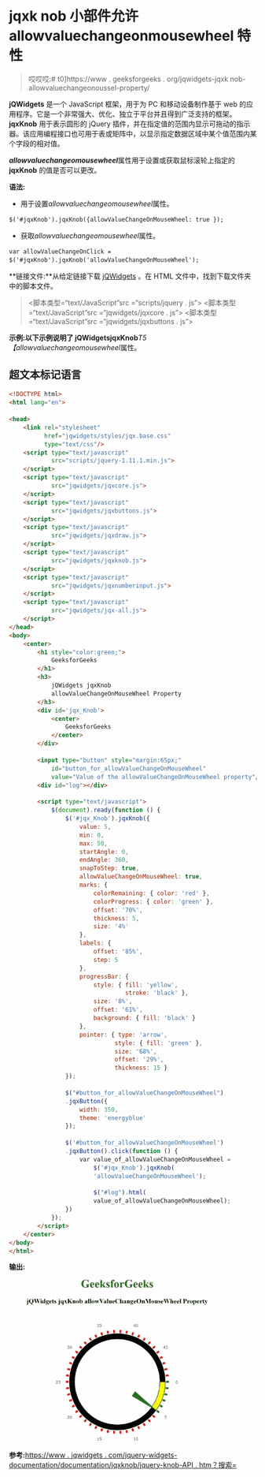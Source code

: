 # jqxk nob 小部件允许 allowvaluechangeonmousewheel 特性

> 哎哎哎:# t0]https://www . geeksforgeeks . org/jqwidgets-jqxk nob-allowvaluechangeonoussel-property/

**jQWidgets** 是一个 JavaScript 框架，用于为 PC 和移动设备制作基于 web 的应用程序。它是一个非常强大、优化、独立于平台并且得到广泛支持的框架。 **jqxKnob** 用于表示圆形的 jQuery 插件，并在指定值的范围内显示可拖动的指示器。该应用编程接口也可用于表或矩阵中，以显示指定数据区域中某个值范围内某个字段的相对值。

***allowvaluechangeomousewheel***属性用于设置或获取鼠标滚轮上指定的 **jqxKnob** 的值是否可以更改。

**语法:**

*   用于设置*allowvaluechangeomousewheel*属性。

```html
$('#jqxKnob').jqxKnob({allowValueChangeOnMouseWheel: true });
```

*   获取*allowvaluechangeomousewheel*属性。

```html
var allowValueChangeOnClick = 
$('#jqxKnob').jqxKnob('allowValueChangeOnMouseWheel');
```

**链接文件:**从给定链接下载 [jQWidgets](https://www.jqwidgets.com/download/) 。在 HTML 文件中，找到下载文件夹中的脚本文件。

> <link rel="”stylesheet”" href="”jqwidgets/styles/jqx.base.css”" type="”text/css”">
> <脚本类型=“text/JavaScript”src =“scripts/jquery . js”></script>
> <脚本类型=“text/JavaScript”src =“jqwidgets/jqxcore . js”></script>
> <脚本类型=“text/JavaScript”src =“jqwidgets/jqxbuttons . js”>

**示例:**以下示例说明了 jQWidgets**jqxKnob***T5【allowvaluechangeomousewheel*属性。

## 超文本标记语言

```html
<!DOCTYPE html>
<html lang="en">

<head>
    <link rel="stylesheet" 
          href="jqwidgets/styles/jqx.base.css" 
          type="text/css"/>
    <script type="text/javascript" 
            src="scripts/jquery-1.11.1.min.js">
    </script>
    <script type="text/javascript" 
            src="jqwidgets/jqxcore.js">
    </script>
    <script type="text/javascript" 
            src="jqwidgets/jqxbuttons.js">
    </script>
    <script type="text/javascript" 
            src="jqwidgets/jqxdraw.js">
    </script>
    <script type="text/javascript" 
            src="jqwidgets/jqxknob.js">
    </script>
    <script type="text/javascript" 
            src="jqwidgets/jqxnumberinput.js">
    </script>
    <script type="text/javascript" 
            src="jqwidgets/jqx-all.js">
    </script>
</head>
<body>
    <center>
        <h1 style="color:green;">
            GeeksforGeeks
        </h1>
        <h3>
            jQWidgets jqxKnob 
            allowValueChangeOnMouseWheel Property
        </h3>
        <div id='jqx_Knob'>
            <center>
                GeeksforGeeks
            </center>
        </div>

        <input type="button" style="margin:65px;" 
            id="button_for_allowValueChangeOnMouseWheel"
            value="Value of the allowValueChangeOnMouseWheel property"/>
        <div id="log"></div>

        <script type="text/javascript">
            $(document).ready(function () {
                $('#jqx_Knob').jqxKnob({
                    value: 5,
                    min: 0,
                    max: 50,
                    startAngle: 0,
                    endAngle: 360,
                    snapToStep: true,
                    allowValueChangeOnMouseWheel: true,
                    marks: {
                        colorRemaining: { color: 'red' },
                        colorProgress: { color: 'green' },
                        offset: '70%',
                        thickness: 5,
                        size: '4%'
                    },
                    labels: {
                        offset: '85%',
                        step: 5
                    },
                    progressBar: {
                        style: { fill: 'yellow', 
                                 stroke: 'black' },
                        size: '8%',
                        offset: '61%',
                        background: { fill: 'black' }
                    },
                    pointer: { type: 'arrow', 
                              style: { fill: 'green' }, 
                              size: '68%', 
                              offset: '29%', 
                              thickness: 15 }
                });

                $("#button_for_allowValueChangeOnMouseWheel")
                .jqxButton({
                    width: 350,
                    theme: 'energyblue'
                });

                $('#button_for_allowValueChangeOnMouseWheel')
                .jqxButton().click(function () {
                    var value_of_allowValueChangeOnMouseWheel =
                        $('#jqx_Knob').jqxKnob(
                        'allowValueChangeOnMouseWheel');

                        $("#log").html(
                        value_of_allowValueChangeOnMouseWheel);
                })
            });
        </script>
    </center>
</body>
</html>
```

**输出:**

![](img/a8bff123c3df2c5a7623876e08caab42.png)

**参考:**[https://www . jqwidgets . com/jquery-widgets-documentation/documentation/jqxknob/jquery-knob-API . htm？搜索=](https://www.jqwidgets.com/jquery-widgets-documentation/documentation/jqxknob/jquery-knob-api.htm?search=)